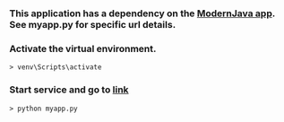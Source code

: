 ### This application has a dependency on the [ModernJava app](https://github.com/CodePeeler/modernjava.git). See myapp.py for specific url details.


### Activate the virtual environment.
```
> venv\Scripts\activate
```

### Start service and go to [link](http://172.20.10.2:5001/api)
```
> python myapp.py
```
